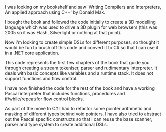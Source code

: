 I was looking on my bookshelf and saw 'Writing Compilers and Interpreters, An applied approach using C++' by Donald Mak.

I bought the book and followed the code initially to create a 3D modelling language which was used to drive a 3D plugin for web browsers (this was 2005 so it was Flash, Silverlight or nothing at that point).

Now i'm looking to create simple DSLs for different purposes, so thought it would be fun to brush off this code and convert it to C# so that I can use it in a .NET core application.

This code represents the first few chapters of the book that guide you through creating a stream tokeniser, parser and rudimentary interpreter. It deals with basic concepts like variables and a runtime stack. It does not support functions and flow control.

I have now finished the code for the rest of the book and have a working Pascal interpreter that includes functions, procedures and if/while/repeat/for flow control blocks.

As part of the move to C# I had to refactor some pointer arithmetic and masking of different types behind void pointers. I have also tried to abstract out the Pascal specific constructs so that I can reuse the base scanner, parser and type system to create additional DSLs.
